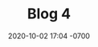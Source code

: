 ---
layout: post
title:  "Blog 4"
date:   2020-10-02 17:04 -0700
categories: Ansible Download and Info
---